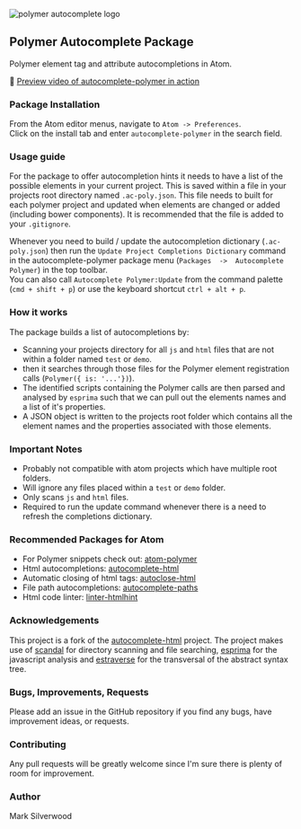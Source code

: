 ![polymer autocomplete logo](https://cloud.githubusercontent.com/assets/3482679/7901748/3685cfb6-0798-11e5-8865-6106193cc2e4.png)  

## Polymer Autocomplete Package

Polymer element tag and attribute autocompletions in Atom.


:movie_camera: [Preview video of autocomplete-polymer in action](https://dl.dropboxusercontent.com/u/6808702/autocomplete-polymer-preview.mp4)

### Package Installation
From the Atom editor menus, navigate to `Atom -> Preferences`.  
Click on the install tab and enter `autocomplete-polymer` in the search field.  

### Usage guide
For the package to offer autocompletion hints it needs to have a list of the possible elements
in your current project. This is saved within a file in your projects root directory named `.ac-poly.json`. This file needs to built for each polymer project and updated when elements are changed or added (including bower components). It is recommended that the file is added to your `.gitignore`.  

Whenever you need to build / update the autocompletion dictionary (`.ac-poly.json`) then run the `Update Project Completions Dictionary` command in the autocomplete-polymer package menu (`Packages  ->  Autocomplete Polymer`) in the top toolbar.  
You can also call `Autocomplete Polymer:Update` from the command palette (`cmd + shift + p`) or use the keyboard shortcut `ctrl + alt + p`.

### How it works
The package builds a list of autocompletions by:
- Scanning your projects directory for all `js` and `html` files that are not within a folder named `test` or `demo`.
- then it searches through those files for the Polymer element registration calls (`Polymer({ is: '...'})`).
- The identified scripts containing the Polymer calls are then parsed and analysed by `esprima` such that we can pull out the elements names and a list of it's properties.
- A JSON object is written to the projects root folder which contains all the element names and the properties associated with those elements.

### Important Notes
- Probably not compatible with atom projects which have multiple root folders.
- Will ignore any files placed within a `test` or `demo` folder.
- Only scans `js` and `html` files.
- Required to run the update command whenever there is a need to refresh the completions dictionary.

### Recommended Packages for Atom
- For Polymer snippets check out: [atom-polymer](https://atom.io/packages/atom-polymer)  
- Html autocompletions: [autocomplete-html](https://atom.io/packages/autocomplete-html)  
- Automatic closing of html tags: [autoclose-html](https://atom.io/packages/autoclose-html)  
- File path autocompletions: [autocomplete-paths](https://atom.io/packages/autocomplete-paths)
- Html code linter: [linter-htmlhint](https://atom.io/packages/linter-htmlhint)


### Acknowledgements
This project is a fork of the [autocomplete-html](https://github.com/atom/autocomplete-html) project.  The project makes use of [scandal](https://github.com/atom/scandal) for directory scanning and file searching, [esprima](http://http://esprima.org/) for the javascript analysis and [estraverse](https://github.com/estools/estraverse) for the transversal of the abstract syntax tree.

### Bugs, Improvements, Requests
Please add an issue in the GitHub repository if you find any bugs, have improvement ideas, or requests.

### Contributing
Any pull requests will be greatly welcome since I'm sure there is plenty of room for improvement.

### Author
Mark Silverwood
